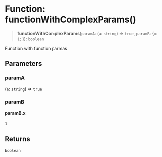# Function: functionWithComplexParams()

> **functionWithComplexParams**(`paramA`: (`a`: `string`) => `true`, `paramB`: \{`x`: `1`; \}): `boolean`

Function with function parmas

## Parameters

### paramA

(`a`: `string`) => `true`

### paramB

#### paramB.x

`1`

## Returns

`boolean`
